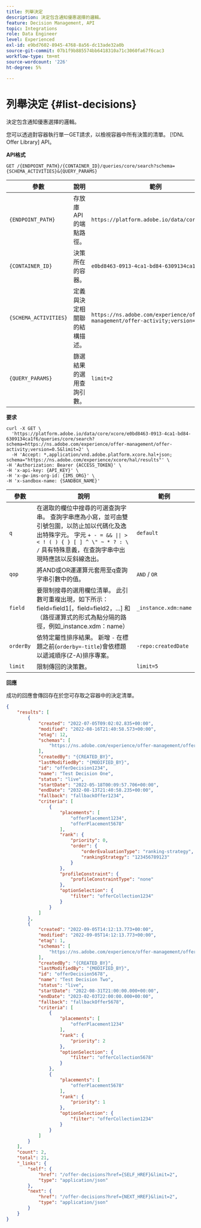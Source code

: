 ```yaml
---
title: 列舉決定
description: 決定包含通知優惠選擇的邏輯。
feature: Decision Management, API
topic: Integrations
role: Data Engineer
level: Experienced
exl-id: e9bd7602-8945-4768-8a56-dc13ade32a0b
source-git-commit: 07b1f9b885574bb6418310a71c3060fa67f6cac3
workflow-type: tm+mt
source-wordcount: '226'
ht-degree: 5%

---
```


# 列舉決定 {#list-decisions}

決定包含通知優惠選擇的邏輯。

您可以透過對容器執行單一GET請求，以檢視容器中所有決策的清單。 [!DNL Offer Library] API。

**API格式**

```http
GET /{ENDPOINT_PATH}/{CONTAINER_ID}/queries/core/search?schema={SCHEMA_ACTIVITIES}&{QUERY_PARAMS}
```

| 參數 | 說明 | 範例 |
| --------- | ----------- | ------- |
| `{ENDPOINT_PATH}` | 存放庫API的端點路徑。 | `https://platform.adobe.io/data/core/xcore/` |
| `{CONTAINER_ID}` | 決策所在的容器。 | `e0bd8463-0913-4ca1-bd84-6309134ca1f6` |
| `{SCHEMA_ACTIVITIES}` | 定義與決定相關聯的結構描述。 | `https://ns.adobe.com/experience/offer-management/offer-activity;version=0.5` |
| `{QUERY_PARAMS}` | 篩選結果的選用查詢引數。 | `limit=2` |

**要求**

```shell
curl -X GET \
  'https://platform.adobe.io/data/core/xcore/e0bd8463-0913-4ca1-bd84-6309134ca1f6/queries/core/search?schema=https://ns.adobe.com/experience/offer-management/offer-activity;version=0.5&limit=2' \
  -H 'Accept: *,application/vnd.adobe.platform.xcore.hal+json; schema="https://ns.adobe.com/experience/xcore/hal/results"' \
-H 'Authorization: Bearer {ACCESS_TOKEN}' \
-H 'x-api-key: {API_KEY}' \
-H 'x-gw-ims-org-id: {IMS_ORG}' \
-H 'x-sandbox-name: {SANDBOX_NAME}'
```

| 參數 | 說明 | 範例 |
| --------- | ----------- | ------- |
| `q` | 在選取的欄位中搜尋的可選查詢字串。 查詢字串應為小寫，並可由雙引號包圍，以防止加以代碼化及逸出特殊字元。 字元 `+ - = && \|\| > < ! ( ) { } [ ] ^ \" ~ * ? : \ /` 具有特殊意義，在查詢字串中出現時應該以反斜線逸出。 | `default` |
| `qop` | 將AND或OR運運算元套用至q查詢字串引數中的值。 | `AND` / `OR` |
| `field` | 要限制搜尋的選用欄位清單。 此引數可重複出現，如下所示： field=field1[，field=field2，...] 和（路徑運算式的形式為點分隔的路徑，例如_instance.xdm：name） | `_instance.xdm:name` |
| `orderBy` | 依特定屬性排序結果。 新增 `-` 在標題之前(`orderby=-title`)會依標題以遞減順序(Z-A)排序專案。 | `-repo:createdDate` |
| `limit` | 限制傳回的決策數。 | `limit=5` |

**回應**

成功的回應會傳回存在於您可存取之容器中的決定清單。

```json
{
    "results": [
        {
            "created": "2022-07-05T09:02:02.835+00:00",
            "modified": "2022-08-16T21:40:58.573+00:00",
            "etag": 12,
            "schemas": [
                "https://ns.adobe.com/experience/offer-management/offer-activity;version=0.8"
            ],
            "createdBy": "{CREATED_BY}",
            "lastModifiedBy": "{MODIFIED_BY}",
            "id": "offerDecision1234",
            "name": "Test Decision One",
            "status": "live",
            "startDate": "2022-05-18T00:09:57.706+00:00",
            "endDate": "2032-08-13T21:40:58.235+00:00",
            "fallback": "fallbackOffer1234",
            "criteria": [
                {
                    "placements": [
                        "offerPlacement1234",
                        "offerPlacement5678"
                    ],
                    "rank": {
                        "priority": 0,
                        "order": {
                            "orderEvaluationType": "ranking-strategy",
                            "rankingStrategy": "123456789123"
                        }
                    },
                    "profileConstraint": {
                        "profileConstraintType": "none"
                    },
                    "optionSelection": {
                        "filter": "offerCollection1234"
                    }
                }
            ]
        },
        {
            "created": "2022-09-05T14:12:13.773+00:00",
            "modified": "2022-09-05T14:12:13.773+00:00",
            "etag": 1,
            "schemas": [
                "https://ns.adobe.com/experience/offer-management/offer-activity;version=0.8"
            ],
            "createdBy": "{CREATED_BY}",
            "lastModifiedBy": "{MODIFIED_BY}",
            "id": "offerDecision5678",
            "name": "Test Decision Two",
            "status": "live",
            "startDate": "2022-08-31T21:00:00.000+00:00",
            "endDate": "2023-02-03T22:00:00.000+00:00",
            "fallback": "fallbackOffer5678",
            "criteria": [
                {
                    "placements": [
                        "offerPlacement1234"
                    ],
                    "rank": {
                        "priority": 2
                    },
                    "optionSelection": {
                        "filter": "offerCollection5678"
                    }
                },
                {
                    "placements": [
                        "offerPlacement5678"
                    ],
                    "rank": {
                        "priority": 1
                    },
                    "optionSelection": {
                        "filter": "offerCollection1234"
                    }
                }          
            ]
        }
    ],
    "count": 2,
    "total": 21,
    "_links": {
        "self": {
            "href": "/offer-decisions?href={SELF_HREF}&limit=2",
            "type": "application/json"
        },
        "next": {
            "href": "/offer-decisions?href={NEXT_HREF}&limit=2",
            "type": "application/json"
        }
    }
}
```
